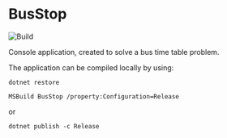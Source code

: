 # BusStop

![Build](https://github.com/ExamRepos/BusStop/actions/workflows/main.yml/badge.svg)

Console application, created to solve a bus time table problem.

The application can be compiled locally by using:

```
dotnet restore

MSBuild BusStop /property:Configuration=Release
```

or


```
dotnet publish -c Release
```
